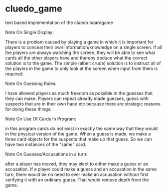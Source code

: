 # cluedo_game
text based implementation of the cluedo boardgame




Note On Single Display:

There is a problem caused by playing a game in which it is important for players to conceal their own information/knowledge on a single screen. If all the players are always watching the screen, they will be able to see what cards all the other players have and thereby deduce what the correct solution is to the game. The simple (albeit crude) solution is to instruct all of the players in the game to only look at the screen when input from them is required.


Note On Guessing Rules:

I have allowed players as much freedom as possible in the guesses that they can make. Players can repeat already made guesses, guess with suspects that are in their own hand etc because there are strategic reasons for doing these things.

Note On Use Of Cards In Program:

in this program cards do not exist in exactly the same way that they would in the physical version of the game. When a guess is made, we make a three card objects for the suspects that make up that guess. So we can have two instances of the "same" card.

Note On Guesses/Accusations in a turn:

after a player has moved, they may elect to either make a guess or an accusation. If a player could make a guess and an accusation in the same turn, there would be no need to ever make an accusation without first verifying it with an ordinary guess. That would remove depth from the game.
